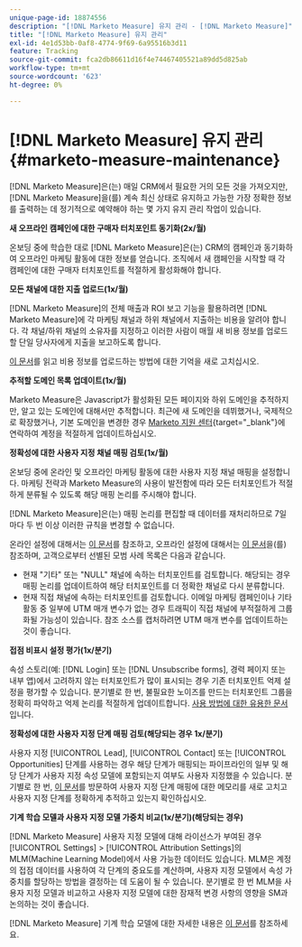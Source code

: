 ```yaml
---
unique-page-id: 18874556
description: "[!DNL Marketo Measure] 유지 관리 - [!DNL Marketo Measure]"
title: "[!DNL Marketo Measure] 유지 관리"
exl-id: 4e1d53bb-0af8-4774-9f69-6a95516b3d11
feature: Tracking
source-git-commit: fca2db86611d16f4e74467405521a89dd5d825ab
workflow-type: tm+mt
source-wordcount: '623'
ht-degree: 0%

---
```


# [!DNL Marketo Measure] 유지 관리 {#marketo-measure-maintenance}

[!DNL Marketo Measure]은(는) 매일 CRM에서 필요한 거의 모든 것을 가져오지만, [!DNL Marketo Measure]을(를) 계속 최신 상태로 유지하고 가능한 가장 정확한 정보를 출력하는 데 정기적으로 예약해야 하는 몇 가지 유지 관리 작업이 있습니다.

**새 오프라인 캠페인에 대한 구매자 터치포인트 동기화(2x/월)**

온보딩 중에 학습한 대로 [!DNL Marketo Measure]은(는) CRM의 캠페인과 동기화하여 오프라인 마케팅 활동에 대한 정보를 얻습니다. 조직에서 새 캠페인을 시작할 때 각 캠페인에 대한 구매자 터치포인트를 적절하게 활성화해야 합니다.

**모든 채널에 대한 지출 업로드(1x/월)**

[!DNL Marketo Measure]의 전체 매출과 ROI 보고 기능을 활용하려면 [!DNL Marketo Measure]에 각 마케팅 채널과 하위 채널에서 지출하는 비용을 알려야 합니다. 각 채널/하위 채널의 소유자를 지정하고 이러한 사람이 매월 새 비용 정보를 업로드할 단일 당사자에게 지출을 보고하도록 합니다.

[이 문서](/help/marketing-spend/spend-management/marketing-channel-costs.md)를 읽고 비용 정보를 업로드하는 방법에 대한 기억을 새로 고치십시오.

**추적할 도메인 목록 업데이트(1x/월)**

Marketo Measure은 Javascript가 활성화된 모든 페이지와 하위 도메인을 추적하지만, 알고 있는 도메인에 대해서만 추적합니다. 최근에 새 도메인을 데뷔했거나, 국제적으로 확장했거나, 기본 도메인을 변경한 경우 [Marketo 지원 센터](https://nation.marketo.com/t5/support/ct-p/Support){target="_blank"}에 연락하여 계정을 적절하게 업데이트하십시오.

**정확성에 대한 사용자 지정 채널 매핑 검토(1x/월)**

온보딩 중에 온라인 및 오프라인 마케팅 활동에 대한 사용자 지정 채널 매핑을 설정합니다. 마케팅 전략과 Marketo Measure의 사용이 발전함에 따라 모든 터치포인트가 적절하게 분류될 수 있도록 해당 매핑 논리를 주시해야 합니다.

[!DNL Marketo Measure]은(는) 매핑 논리를 편집할 때 데이터를 재처리하므로 7일마다 두 번 이상 이러한 규칙을 변경할 수 없습니다.

온라인 설정에 대해서는 [이 문서](/help/channel-tracking-and-setup/online-channels/online-custom-channel-setup.md)를 참조하고, 오프라인 설정에 대해서는 [이 문서](/help/channel-tracking-and-setup/offline-channels/offline-custom-channel-setup.md)을(를) 참조하며, 고객으로부터 선별된 모범 사례 목록은 다음과 같습니다.

* 현재 &quot;기타&quot; 또는 &quot;NULL&quot; 채널에 속하는 터치포인트를 검토합니다. 해당되는 경우 매핑 논리를 업데이트하여 해당 터치포인트를 더 정확한 채널로 다시 분류합니다.
* 현재 직접 채널에 속하는 터치포인트를 검토합니다. 이메일 마케팅 캠페인이나 기타 활동 중 일부에 UTM 매개 변수가 없는 경우 트래픽이 직접 채널에 부적절하게 그룹화될 가능성이 있습니다. 참조 소스를 캡처하려면 UTM 매개 변수를 업데이트하는 것이 좋습니다.

**접점 비표시 설정 평가(1x/분기)**

속성 스토리(예: [!DNL Login] 또는 [!DNL Unsubscribe forms], 경력 페이지 또는 내부 앱)에서 고려하지 않는 터치포인트가 많이 표시되는 경우 기존 터치포인트 억제 설정을 평가할 수 있습니다. 분기별로 한 번, 불필요한 노이즈를 만드는 터치포인트 그룹을 정확히 파악하고 억제 논리를 적절하게 업데이트합니다. [사용 방법에 대한 유용한 문서](/help/advanced-marketo-measure-features/touchpoint-settings/touchpoint-removal-and-touchpoint-suppression.md)입니다.

**정확성에 대한 사용자 지정 단계 매핑 검토(해당되는 경우 1x/분기)**

사용자 지정 [!UICONTROL Lead], [!UICONTROL Contact] 또는 [!UICONTROL Opportunities] 단계를 사용하는 경우 해당 단계가 매핑되는 파이프라인의 일부 및 해당 단계가 사용자 지정 속성 모델에 포함되는지 여부도 사용자 지정했을 수 있습니다. 분기별로 한 번, [이 문서](/help/advanced-marketo-measure-features/custom-attribution-models/custom-attribution-model-and-setup.md)를 방문하여 사용자 지정 단계 매핑에 대한 메모리를 새로 고치고 사용자 지정 단계를 정확하게 추적하고 있는지 확인하십시오.

**기계 학습 모델과 사용자 지정 모델 가중치 비교(1x/분기)(해당되는 경우)**

[!DNL Marketo Measure] 사용자 지정 모델에 대해 라이선스가 부여된 경우 [!UICONTROL Settings] > [!UICONTROL Attribution Settings]의 MLM(Machine Learning Model)에서 사용 가능한 데이터도 있습니다. MLM은 계정의 접점 데이터를 사용하여 각 단계의 중요도를 계산하며, 사용자 지정 모델에서 속성 가중치를 할당하는 방법을 결정하는 데 도움이 될 수 있습니다. 분기별로 한 번 MLM을 사용자 지정 모델과 비교하고 사용자 지정 모델에 대한 잠재적 변경 사항의 영향을 SM과 논의하는 것이 좋습니다.

[!DNL Marketo Measure] 기계 학습 모델에 대한 자세한 내용은 [이 문서](/help/advanced-marketo-measure-features/custom-attribution-models/machine-learning-model-faq.md)를 참조하세요.
